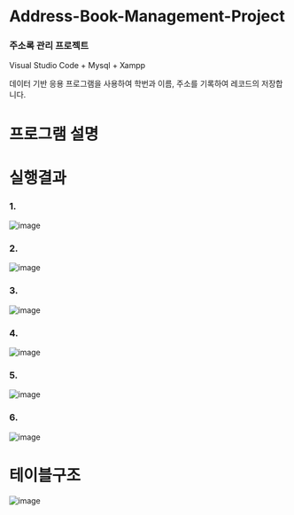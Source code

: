 # Address-Book-Management-Project<br>
### 주소록 관리 프로젝트
Visual Studio Code + Mysql + Xampp<br>

데이터 기반 응용 프로그램을 사용하여 학번과 이름, 주소를 기록하여 레코드의 저장합니다.
# 프로그램 설명

# 실행결과
### 1.
![image](https://user-images.githubusercontent.com/89557740/170605963-93588c18-726c-406f-87ee-8fa8c7520ebc.png)<br>
### 2.
![image](https://user-images.githubusercontent.com/89557740/170606057-ffd5e151-24d6-4335-a793-7d4fc7a2774c.png)<br>
### 3.
![image](https://user-images.githubusercontent.com/89557740/170606086-8deb8f12-e630-4717-ac48-0bc10fd932ab.png)<br>
### 4.
![image](https://user-images.githubusercontent.com/89557740/170606124-3606d644-4744-476f-9f68-5b62bb333d97.png)<br>
### 5.
![image](https://user-images.githubusercontent.com/89557740/170606145-789df54b-57e0-4b0e-95f6-eac265e089af.png)<br>
### 6.
![image](https://user-images.githubusercontent.com/89557740/170606202-5e7899c0-2b2d-4432-8bdf-62cedf7e1320.png)<br>

# 테이블구조
![image](https://user-images.githubusercontent.com/89557740/170606269-ad1e2ad5-644d-4864-88bb-5d0073929700.png)
